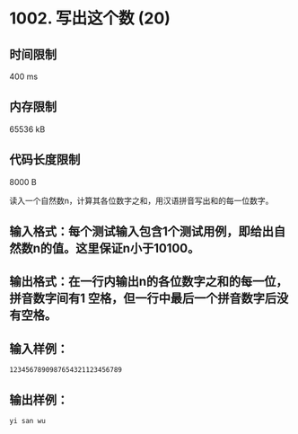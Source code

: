 #  1002. 写出这个数 (20)

## 时间限制
400 ms
## 内存限制
65536 kB
## 代码长度限制
8000 B

读入一个自然数n，计算其各位数字之和，用汉语拼音写出和的每一位数字。

## 输入格式：每个测试输入包含1个测试用例，即给出自然数n的值。这里保证n小于10100。

## 输出格式：在一行内输出n的各位数字之和的每一位，拼音数字间有1 空格，但一行中最后一个拼音数字后没有空格。

## 输入样例：
```
1234567890987654321123456789
```
## 输出样例：
```
yi san wu
```

